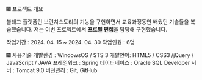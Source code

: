 🎆 프로젝트 개요

블래그 플랫폼인 브런치스토리의 기능을 구현하면서
교육과정동안 배웠던 기술들을 복습했습니다.
저는 이번 프로젝트에서 <span style="font-weight:bold">프로필 편집</span>을 담당해 구현했습니다.


작업기간 : 2024. 04. 15 ~ 2024. 04. 30
작업인원 : 6명


🎆 사용기술
개발환경 : WindowsOS / STS 3 
개발언어: HTML5 / CSS3 /jQuery / JavaScript / JAVA
프레임워크 : Spring
데이터베이스 : Oracle SQL Developer
서버 : Tomcat 9.0
버전관리 : Git, GitHub
